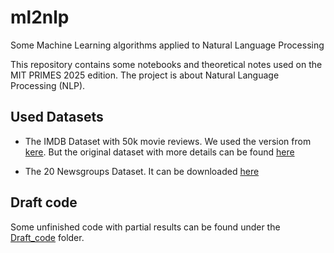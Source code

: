 # ml2nlp
Some Machine Learning algorithms applied to Natural Language Processing

This repository contains some notebooks and theoretical notes used on the MIT PRIMES 2025 edition. The project is about Natural Language Processing (NLP). 

## Used Datasets

* The IMDB Dataset with 50k movie reviews. We used the version from [kere](https://www.kaggle.com/datasets/lakshmi25npathi/imdb-dataset-of-50k-movie-reviews). But the original dataset with more details can be found [here](https://developer.imdb.com/non-commercial-datasets/)

* The 20 Newsgroups Dataset. It can be downloaded [here](http://qwone.com/~jason/20Newsgroups/)


## Draft code

Some unfinished code with partial results can be found under the [Draft_code](./Draft_code) folder. 

